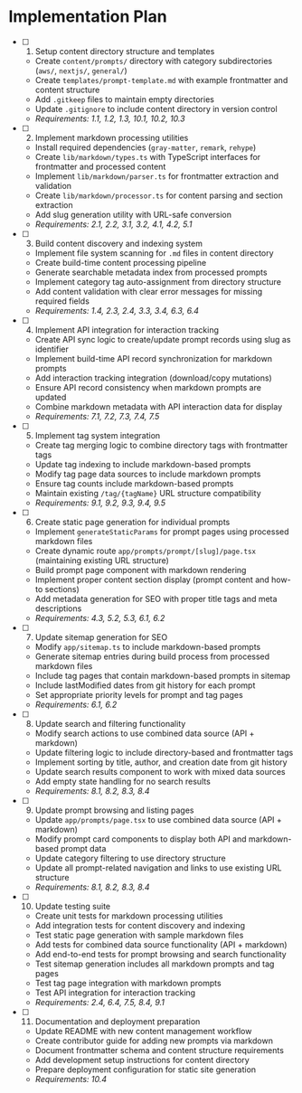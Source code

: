 # Implementation Plan

- [ ] 1. Setup content directory structure and templates
  - Create `content/prompts/` directory with category subdirectories (`aws/`, `nextjs/`, `general/`)
  - Create `templates/prompt-template.md` with example frontmatter and content structure
  - Add `.gitkeep` files to maintain empty directories
  - Update `.gitignore` to include content directory in version control
  - _Requirements: 1.1, 1.2, 1.3, 10.1, 10.2, 10.3_

- [ ] 2. Implement markdown processing utilities
  - Install required dependencies (`gray-matter`, `remark`, `rehype`)
  - Create `lib/markdown/types.ts` with TypeScript interfaces for frontmatter and processed content
  - Implement `lib/markdown/parser.ts` for frontmatter extraction and validation
  - Create `lib/markdown/processor.ts` for content parsing and section extraction
  - Add slug generation utility with URL-safe conversion
  - _Requirements: 2.1, 2.2, 3.1, 3.2, 4.1, 4.2, 5.1_

- [ ] 3. Build content discovery and indexing system
  - Implement file system scanning for `.md` files in content directory
  - Create build-time content processing pipeline
  - Generate searchable metadata index from processed prompts
  - Implement category tag auto-assignment from directory structure
  - Add content validation with clear error messages for missing required fields
  - _Requirements: 1.4, 2.3, 2.4, 3.3, 3.4, 6.3, 6.4_

- [ ] 4. Implement API integration for interaction tracking
  - Create API sync logic to create/update prompt records using slug as identifier
  - Implement build-time API record synchronization for markdown prompts
  - Add interaction tracking integration (download/copy mutations)
  - Ensure API record consistency when markdown prompts are updated
  - Combine markdown metadata with API interaction data for display
  - _Requirements: 7.1, 7.2, 7.3, 7.4, 7.5_

- [ ] 5. Implement tag system integration
  - Create tag merging logic to combine directory tags with frontmatter tags
  - Update tag indexing to include markdown-based prompts
  - Modify tag page data sources to include markdown prompts
  - Ensure tag counts include markdown-based prompts
  - Maintain existing `/tag/{tagName}` URL structure compatibility
  - _Requirements: 9.1, 9.2, 9.3, 9.4, 9.5_

- [ ] 6. Create static page generation for individual prompts
  - Implement `generateStaticParams` for prompt pages using processed markdown files
  - Create dynamic route `app/prompts/prompt/[slug]/page.tsx` (maintaining existing URL structure)
  - Build prompt page component with markdown rendering
  - Implement proper content section display (prompt content and how-to sections)
  - Add metadata generation for SEO with proper title tags and meta descriptions
  - _Requirements: 4.3, 5.2, 5.3, 6.1, 6.2_

- [ ] 7. Update sitemap generation for SEO
  - Modify `app/sitemap.ts` to include markdown-based prompts
  - Generate sitemap entries during build process from processed markdown files
  - Include tag pages that contain markdown-based prompts in sitemap
  - Include lastModified dates from git history for each prompt
  - Set appropriate priority levels for prompt and tag pages
  - _Requirements: 6.1, 6.2_

- [ ] 8. Update search and filtering functionality
  - Modify search actions to use combined data source (API + markdown)
  - Update filtering logic to include directory-based and frontmatter tags
  - Implement sorting by title, author, and creation date from git history
  - Update search results component to work with mixed data sources
  - Add empty state handling for no search results
  - _Requirements: 8.1, 8.2, 8.3, 8.4_

- [ ] 9. Update prompt browsing and listing pages
  - Update `app/prompts/page.tsx` to use combined data source (API + markdown)
  - Modify prompt card components to display both API and markdown-based prompt data
  - Update category filtering to use directory structure
  - Update all prompt-related navigation and links to use existing URL structure
  - _Requirements: 8.1, 8.2, 8.3, 8.4_

- [ ] 10. Update testing suite
  - Create unit tests for markdown processing utilities
  - Add integration tests for content discovery and indexing
  - Test static page generation with sample markdown files
  - Add tests for combined data source functionality (API + markdown)
  - Add end-to-end tests for prompt browsing and search functionality
  - Test sitemap generation includes all markdown prompts and tag pages
  - Test tag page integration with markdown prompts
  - Test API integration for interaction tracking
  - _Requirements: 2.4, 6.4, 7.5, 8.4, 9.1_

- [ ] 11. Documentation and deployment preparation
  - Update README with new content management workflow
  - Create contributor guide for adding new prompts via markdown
  - Document frontmatter schema and content structure requirements
  - Add development setup instructions for content directory
  - Prepare deployment configuration for static site generation
  - _Requirements: 10.4_
